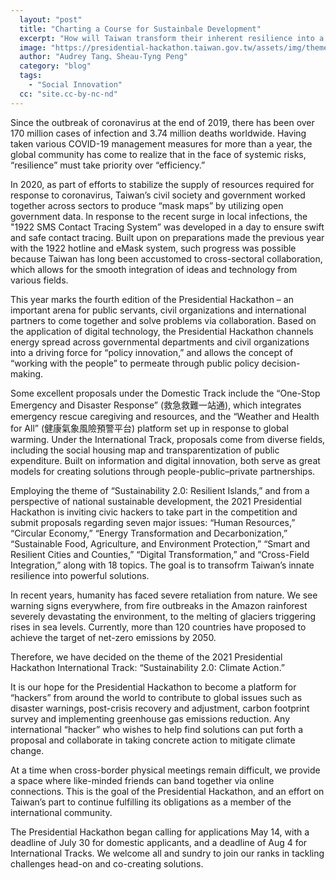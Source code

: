 ```yaml
---
  layout: "post"
  title: "Charting a Course for Sustainbale Development"
  excerpt: "How will Taiwan transform their inherent resilience into a powerful solution through the 2021 presidential hackathon?"
  image: "https://presidential-hackathon.taiwan.gov.tw/assets/img/theme/main.jpg\""
  author: "Audrey Tang、Sheau-Tyng Peng"
  category: "blog"
  tags: 
    - "Social Innovation"
  cc: "site.cc-by-nc-nd"
---
```


Since the outbreak of coronavirus at the end of 2019, there has been over 170 million cases of infection and 3.74 million deaths worldwide. Having taken various 
COVID-19 management measures for more than a year, the global community has come to realize that in the face of systemic risks, “resilience” must take priority 
over “efficiency.”

In 2020, as part of efforts to stabilize the supply of resources required for response to coronavirus, Taiwan’s civil society and government worked together across sectors to produce “mask maps” by utilizing open government data. In response to the recent surge in local infections, the "1922 SMS Contact Tracing System” was developed in a day to ensure swift and safe contact tracing.
Built upon on preparations made the previous year with the 1922 hotline and eMask system, such progress was possible because Taiwan has long been accustomed to cross-sectoral collaboration, which allows for the smooth integration of ideas and technology from various fields.

This year marks the fourth edition of the Presidential Hackathon – an important arena for public servants, civil organizations and international partners to come together and solve problems via collaboration.
Based on the application of digital technology, the Presidential Hackathon channels energy spread across governmental departments and civil organizations into a driving force for “policy innovation,” and allows the concept of “working with the people” to permeate through public policy decision-making.

Some excellent proposals under the Domestic Track include the “One-Stop Emergency and Disaster Response” (救急救難一站通), which integrates emergency rescue caregiving and resources, and the “Weather and Health for All” (健康氣象風險預警平台) platform set up in response to global warming.
Under the International Track, proposals come from diverse fields, including the social housing map and transparentization of public expenditure. Built on information and digital innovation, both serve as great models for creating solutions through people-public–private partnerships.

Employing the theme of “Sustainability 2.0: Resilient Islands,” and from a perspective of national sustainable development, the 2021 Presidential Hackathon is inviting civic hackers to take part in the competition and submit proposals regarding seven major issues: “Human Resources,” “Circular Economy,” “Energy Transformation and Decarbonization,” “Sustainable Food, Agriculture, and Environment Protection,” “Smart and Resilient Cities and Counties,” “Digital Transformation,” and “Cross-Field Integration,” along with 18 topics. The goal is to transofrm Taiwan’s innate resilience into powerful solutions.

In recent years, humanity has faced severe retaliation from nature. We see warning signs everywhere, from fire outbreaks in the Amazon rainforest severely devastating the environment, to the melting of glaciers triggering rises in sea levels. Currently, more than 120 countries have proposed to achieve the target of net-zero emissions by 2050.

Therefore, we have decided on the theme of the 2021 Presidential Hackathon International Track: “Sustainability 2.0: Climate Action.”

It is our hope for the Presidential Hackathon to become a platform for “hackers” from around the world to contribute to global issues such as disaster warnings, post-crisis recovery and adjustment, carbon footprint survey and implementing greenhouse gas emissions reduction. Any international “hacker” who wishes to help find solutions can put forth a proposal and collaborate in taking concrete action to mitigate climate change.

At a time when cross-border physical meetings remain difficult, we provide a space where like-minded friends can band together via online connections. This is the goal of the Presidential Hackathon, and an effort on Taiwan’s part to continue fulfilling its obligations as a member of the international community.

The Presidential Hackathon began calling for applications May 14, with a deadline of July 30 for domestic applicants, and a deadline of Aug 4 for International Tracks. We welcome all and sundry to join our ranks in tackling challenges head-on and co-creating solutions.
